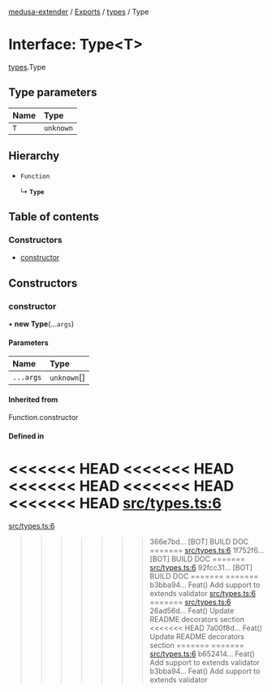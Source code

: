 [medusa-extender](../README.md) / [Exports](../modules.md) / [types](../modules/types.md) / Type

# Interface: Type<T\>

[types](../modules/types.md).Type

## Type parameters

| Name | Type |
| :------ | :------ |
| `T` | `unknown` |

## Hierarchy

- `Function`

  ↳ **`Type`**

## Table of contents

### Constructors

- [constructor](types.Type.md#constructor)

## Constructors

### constructor

• **new Type**(...`args`)

#### Parameters

| Name | Type |
| :------ | :------ |
| `...args` | `unknown`[] |

#### Inherited from

Function.constructor

#### Defined in

<<<<<<< HEAD
<<<<<<< HEAD
<<<<<<< HEAD
<<<<<<< HEAD
<<<<<<< HEAD
[src/types.ts:6](https://github.com/adrien2p/medusa-extender/blob/89f7223/src/types.ts#L6)
=======
[src/types.ts:6](https://github.com/adrien2p/medusa-extender/blob/23cd201/src/types.ts#L6)
>>>>>>> 366e7bd... [BOT] BUILD DOC
=======
[src/types.ts:6](https://github.com/adrien2p/medusa-extender/blob/0490090/src/types.ts#L6)
>>>>>>> 1f752f6... [BOT] BUILD DOC
=======
[src/types.ts:6](https://github.com/adrien2p/medusa-extender/blob/7e89c01/src/types.ts#L6)
>>>>>>> 92fcc31... [BOT] BUILD DOC
=======
=======
>>>>>>> b3bba94... Feat() Add support to extends validator
[src/types.ts:6](https://github.com/adrien2p/medusa-extender/blob/7e89c01/src/types.ts#L6)
=======
[src/types.ts:6](https://github.com/adrien2p/medusa-extender/blob/89f7223/src/types.ts#L6)
>>>>>>> 26ad56d... Feat() Update README decorators section
<<<<<<< HEAD
>>>>>>> 7a00f8d... Feat() Update README decorators section
=======
=======
[src/types.ts:6](https://github.com/adrien2p/medusa-extender/blob/834fee1/src/types.ts#L6)
>>>>>>> b652414... Feat() Add support to extends validator
>>>>>>> b3bba94... Feat() Add support to extends validator
